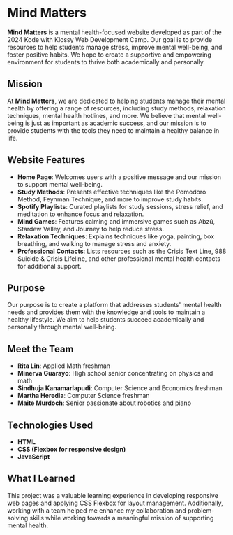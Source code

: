 # Mind Matters 

**Mind Matters** is a mental health-focused website developed as part of the 2024 Kode with Klossy Web Development Camp. Our goal is to provide resources to help students manage stress, improve mental well-being, and foster positive habits. We hope to create a supportive and empowering environment for students to thrive both academically and personally.

## Mission

At **Mind Matters**, we are dedicated to helping students manage their mental health by offering a range of resources, including study methods, relaxation techniques, mental health hotlines, and more. We believe that mental well-being is just as important as academic success, and our mission is to provide students with the tools they need to maintain a healthy balance in life.

## Website Features

- **Home Page**: Welcomes users with a positive message and our mission to support mental well-being.
- **Study Methods**: Presents effective techniques like the Pomodoro Method, Feynman Technique, and more to improve study habits.
- **Spotify Playlists**: Curated playlists for study sessions, stress relief, and meditation to enhance focus and relaxation.
- **Mind Games**: Features calming and immersive games such as Abzû, Stardew Valley, and Journey to help reduce stress.
- **Relaxation Techniques**: Explains techniques like yoga, painting, box breathing, and walking to manage stress and anxiety.
- **Professional Contacts**: Lists resources such as the Crisis Text Line, 988 Suicide & Crisis Lifeline, and other professional mental health contacts for additional support.

## Purpose

Our purpose is to create a platform that addresses students' mental health needs and provides them with the knowledge and tools to maintain a healthy lifestyle. We aim to help students succeed academically and personally through mental well-being.

## Meet the Team

- **Rita Lin**: Applied Math freshman
- **Minerva Guarayo**: High school senior concentrating on physics and math
- **Sindhuja Kanamarlapudi**: Computer Science and Economics freshman
- **Martha Heredia**: Computer Science freshman
- **Maite Murdoch**: Senior passionate about robotics and piano

## Technologies Used

- **HTML**
- **CSS (Flexbox for responsive design)**
- **JavaScript**

## What I Learned

This project was a valuable learning experience in developing responsive web pages and applying CSS Flexbox for layout management. Additionally, working with a team helped me enhance my collaboration and problem-solving skills while working towards a meaningful mission of supporting mental health.
